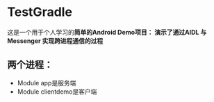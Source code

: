 # TestGradle
这是一个用于个人学习的**简单的Android Demo项目：
演示了通过AIDL 与 Messenger 实现跨进程通信的过程**

## 两个进程：
- Module app是服务端
- Module clientdemo是客户端
